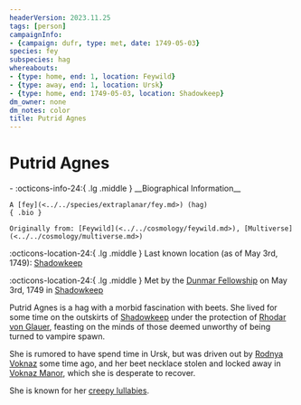 ```yaml
---
headerVersion: 2023.11.25
tags: [person]
campaignInfo:
- {campaign: dufr, type: met, date: 1749-05-03}
species: fey
subspecies: hag
whereabouts:
- {type: home, end: 1, location: Feywild}
- {type: away, end: 1, location: Ursk}
- {type: home, end: 1749-05-03, location: Shadowkeep}
dm_owner: none
dm_notes: color
title: Putrid Agnes
---
```

# Putrid Agnes
<div class="grid cards ext-narrow-margin ext-one-column" markdown>
- :octicons-info-24:{ .lg .middle } __Biographical Information__

    A [fey](<../../species/extraplanar/fey.md>) (hag)  
    { .bio }

    Originally from: [Feywild](<../../cosmology/feywild.md>), [Multiverse](<../../cosmology/multiverse.md>)
</div>

:octicons-location-24:{ .lg .middle } Last known location (as of May 3rd, 1749): [Shadowkeep](<../../gazetteer/northern-green-sea/shadowkeep.md>)



:octicons-location-24:{ .lg .middle } Met by the [Dunmar Fellowship](<../pcs/dunmar-fellowship/dunmar-fellowship.md>) on May 3rd, 1749 in [Shadowkeep](<../../gazetteer/northern-green-sea/shadowkeep.md>)  


Putrid Agnes is a hag with a morbid fascination with beets. She lived for some time on the outskirts of [Shadowkeep](<../../gazetteer/northern-green-sea/shadowkeep.md>) under the protection of [Rhodar von Glauer](<../other-nonhumans/rhodar-von-glauer.md>), feasting on the minds of those deemed unworthy of being turned to vampire spawn. 

She is rumored to have spend time in Ursk, but was driven out by [Rodnya Voknaz](<../../groups/urskan-magical-organizations/rodnya-voknaz.md>) some time ago, and her beet necklace stolen and locked away in [Voknaz Manor](<../../gazetteer/northern-green-sea/ursk/voknaz-manor.md>), which she is desperate to recover. 

She is known for her [creepy lullabies](<../../primary-sources/songs/hush-little-beet.md>).

